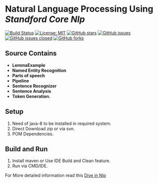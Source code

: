 # Natural Language Processing Using *Standford Core Nlp*

[![Build Status](https://travis-ci.com/TechPrimers/core-nlp-example.svg?branch=master)](https://travis-ci.com/TechPrimers/core-nlp-example)
[![License: MIT](https://img.shields.io/badge/License-MIT-green.svg)](https://opensource.org/licenses/MIT)
[![GitHub stars](https://img.shields.io/github/stars/techprimers/core-nlp-example.svg)](https://github.com/techprimers/core-nlp-example/stargazers)
[![GitHub issues](https://img.shields.io/github/issues/techprimers/core-nlp-example.svg)](https://github.com/techprimers/core-nlp-example/issues) 
[![GitHub issues closed](https://img.shields.io/github/issues-closed-raw/techprimers/core-nlp-example.svg?maxAge=2592000)]() 
[![GitHub forks](https://img.shields.io/github/forks/techprimers/core-nlp-example.svg)](https://github.com/techprimers/core-nlp-example/network)


## Source Contains

- <b> LemmaExample </b> 
- <b> Named Entity Recognition </b>
- <b> Parts of speech </b>
- <b> Pipeline </b>
- <b> Sentence Recognizer </b>
- <b> Sentence Analysis </b>
- <b> Token Generation.</b>

## Setup
 1. Need of java-8 to be installed in required system.
 2. Direct Download zip or via svn.
 3. POM Dependencies.
  
 ## Build and Run
  1. Install maven or Use IDE Build and Clean feature.
  2. Run via CMD/IDE.
  
For More detailed information read this <a href="https://knlsharma.github.io/blog/2019/02/22/Natural-Language-Processing/">Dive in Nlp</a>
